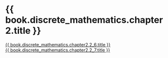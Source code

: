 # {{ book.discrete_mathematics.chapter2.title }}
<!-- notoc -->

[{{ book.discrete_mathematics.chapter2.2_6.title }}](06.md)  
[{{ book.discrete_mathematics.chapter2.2_7.title }}](07.md)  
